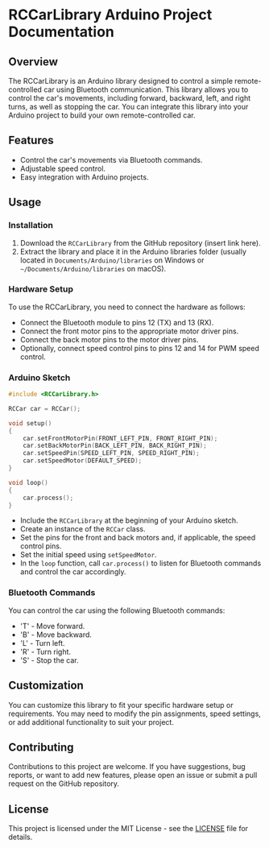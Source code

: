 # RCCarLibrary Arduino Project Documentation

## Overview

The RCCarLibrary is an Arduino library designed to control a simple remote-controlled car using Bluetooth communication. This library allows you to control the car's movements, including forward, backward, left, and right turns, as well as stopping the car. You can integrate this library into your Arduino project to build your own remote-controlled car.

## Features

- Control the car's movements via Bluetooth commands.
- Adjustable speed control.
- Easy integration with Arduino projects.

## Usage

### Installation

1. Download the `RCCarLibrary` from the GitHub repository (insert link here).
2. Extract the library and place it in the Arduino libraries folder (usually located in `Documents/Arduino/libraries` on Windows or `~/Documents/Arduino/libraries` on macOS).

### Hardware Setup

To use the RCCarLibrary, you need to connect the hardware as follows:

- Connect the Bluetooth module to pins 12 (TX) and 13 (RX).
- Connect the front motor pins to the appropriate motor driver pins.
- Connect the back motor pins to the motor driver pins.
- Optionally, connect speed control pins to pins 12 and 14 for PWM speed control.

### Arduino Sketch

```cpp
#include <RCCarLibrary.h>

RCCar car = RCCar();

void setup()
{
    car.setFrontMotorPin(FRONT_LEFT_PIN, FRONT_RIGHT_PIN);
    car.setBackMotorPin(BACK_LEFT_PIN, BACK_RIGHT_PIN);
    car.setSpeedPin(SPEED_LEFT_PIN, SPEED_RIGHT_PIN);
    car.setSpeedMotor(DEFAULT_SPEED);
}

void loop()
{
    car.process();
}
```

- Include the `RCCarLibrary` at the beginning of your Arduino sketch.
- Create an instance of the `RCCar` class.
- Set the pins for the front and back motors and, if applicable, the speed control pins.
- Set the initial speed using `setSpeedMotor`.
- In the `loop` function, call `car.process()` to listen for Bluetooth commands and control the car accordingly.

### Bluetooth Commands

You can control the car using the following Bluetooth commands:

- 'T' - Move forward.
- 'B' - Move backward.
- 'L' - Turn left.
- 'R' - Turn right.
- 'S' - Stop the car.

## Customization

You can customize this library to fit your specific hardware setup or requirements. You may need to modify the pin assignments, speed settings, or add additional functionality to suit your project.

## Contributing

Contributions to this project are welcome. If you have suggestions, bug reports, or want to add new features, please open an issue or submit a pull request on the GitHub repository.

## License

This project is licensed under the MIT License - see the [LICENSE](LICENSE) file for details.
